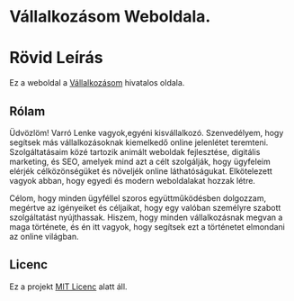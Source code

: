 # Vállalkozásom Weboldala. 
# Rövid Leírás
Ez a weboldal a [Vállalkozásom](https://vstyledesign.com) hivatalos oldala.


## Rólam

Üdvözlöm! Varró Lenke vagyok,egyéni kisvállalkozó. Szenvedélyem, hogy segítsek más vállalkozásoknak kiemelkedő online jelenlétet teremteni. Szolgáltatásaim közé tartozik animált weboldak fejlesztése, digitális marketing, és SEO, amelyek mind azt a célt szolgálják, hogy ügyfeleim elérjék célközönségüket és növeljék online láthatóságukat. Elkötelezett vagyok abban, hogy egyedi és modern weboldalakat hozzak létre.

Célom, hogy minden ügyféllel szoros együttműködésben dolgozzam, megértve az igényeiket és céljaikat, hogy egy valóban személyre szabott szolgáltatást nyújthassak. Hiszem, hogy minden vállalkozásnak megvan a maga története, és én itt vagyok, hogy segítsek ezt a történetet elmondani az online világban.




## Licenc
Ez a projekt [MIT Licenc](https://opensource.org/licenses/MIT) alatt áll.